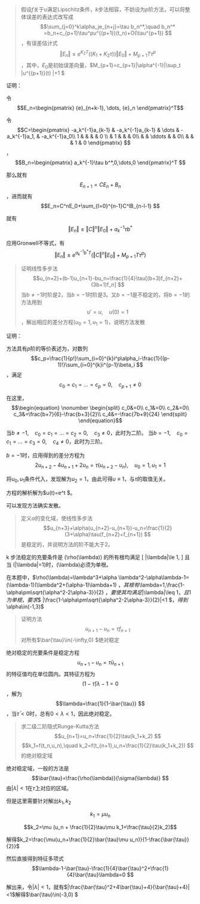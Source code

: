 > 假设$f$关于$u$满足Lipschitz条件，$k$步法相容，不妨设为$p$阶方法，可以将整体误差的表达式改写成$$\sum_{j=0}^k\alpha_je_{n+j}=\tau b_n^*,\quad b_n^* =b_n+c_{p+1}\tau^pu^{(p+1)}(t_n)+O(\tau^{p+1}) $$，有误差估计式$$\Vert E_n\Vert \leq e^{K_2T}((K_1+K_2\tau))\Vert E_0\Vert+M_{p+1}T\tau^p $$，其中，$E_0$是初始误差向量，$M_{p+1}=c_{p+1}|\alpha^{-1}|\sup_t |u^{(p+1)}(t) |+1  $

证明：

令$$E_n=\begin{pmatrix}
  {e}_{n+k-1}, \dots, {e}_n
\end{pmatrix}^T$$

令$$C=\begin{pmatrix}
      -a_k^{-1}a_{k-1} & -a_k^{-1}a_{k-1} & \dots & -a_k^{-1}a_1, & -a_k^{-1}a_0\\
  1 & & & & 0 \\
   & 1 & & & 0\\
   & & \ddots & & 0\\
   & & & 1 & 0
\end{pmatrix} $$，$$B_n=\begin{pmatrix}
  a_k^{-1}\tau b^*,0,\dots,0
\end{pmatrix}^T $$

那么就有$$E_{n+1}=CE_n+B_n $$，进而就有$$E_n=C^nE_0+\sum_{l=0}^{n-1}C^lB_{n-l-1} $$

就有$$\Vert E_n\Vert\leq \Vert C\Vert^n\Vert E_0\Vert+a_k^{-1}\tau b^* $$

应用Gronwell不等式，有$$\Vert E_n\Vert\leq e^{a_k^{-1}b^*T}(\Vert C\Vert^n\Vert E_0\Vert+M_{p+1}T\tau^p) $$

> 证明线性多步法$$u_{n+2}+(b-1)u_{n+1}-bu_n=\frac{1}{4}\tau[(b+3)f_{n+2}+(3b+1)f_n] $$当$b\neq -1$时阶是$2$，当$b=-1$时阶是$3$。又$b=-1$是不稳定的，将$b=-1$的方法用到$$u'=u,\quad u(0)=1$$，解出相应的差分方程($u_0=1,u_1=1$)，说明方法发散

证明：

方法具有$p$阶的等价表述为，对数列$$c_p=\frac{1}{p!}\sum_{i=0}^{k}i^p\alpha_i-\frac{1}{(p-1)!}\sum_{i=0}^{k}i^{p-1}\beta_i $$，满足$$c_0=c_1=\dots=c_p=0,\quad c_{p+1}\neq 0 $$

在这里，$$\begin{equation}
    \nonumber
    \begin{split}
        c_0&=0\\
        c_1&=0\\
        c_2&=0\\
        c_3&=\frac{b+7}{6}-\frac{b+3}{2}\\
        c_4&=-\frac{7b+9}{24}
    \end{split}
\end{equation}$$

当$b\neq -1,\quad c_0=c_1=\dots=c_2=0,\quad c_{3}\neq 0$，此时为二阶。
当$b= -1,\quad c_0=c_1=\dots=c_3=0,\quad c_{4}\neq 0$，此时为三阶。

$b=-1$时，应用得到的差分方程为$$2u_{n+2}-4u_{n+1}+2u_n=\tau (u_{n+2}-u_n),\quad u_0=1,u_1=1 $$

将$u_0,u_1$条件代入，发现解为$u_2=1$，由此可得$u\equiv1$，与$\tau$的取值无关。

方程的解析解为$u(t)=e^t $。

可以发现方法确实发散。

> 定义$\alpha$的变化域，使线性多步法$$u_{n+3}+\alpha(u_{n+2}-u_{n+1})-u_n=\frac{1}{2}(3+\alpha)\tau(f_{n+2}+f_{n+1}) $$是稳定的，并说明方法的阶不能大于$2$。

k 步法稳定的充要条件是 \(\rho(\lambda)\) 的所有根均满足
\[
|\lambda|\le 1,
\]
且当 \(|\lambda|=1\)时，\(\lambda\)必须为单根。

在本题中，$\rho(\lambda)=\lambda^3+\alpha \lambda^2-\alpha\lambda-1=(\lambda-1)(\lambda^2+(\alpha-1)\lambda+1) $，其根有$\lambda=1,\frac{1-\alpha\pm\sqrt{\alpha^2-2\alpha-3}}{2} $，要使其均满足$|\lambda|\leq 1$，且$1$为单根，要求$$ |\frac{1-\alpha\pm\sqrt{\alpha^2-2\alpha-3}}{2}|<1 $$，得到$\alpha\in(-1,3)$

> 证明方法$$u_{n+1}-u_n=\tau f_{n+1} $$对所有$\bar{\tau}\in(-\infty,0) $绝对稳定

绝对稳定的充要条件是稳定方程$$u_{n+1}-u_n=\bar{\tau} u_{n+1} $$的特征值均在单位圆内。其特征方程为$$(1-\bar{\tau})\lambda-1=0 $$，解为$$\lambda=\frac{1}{1-\bar{\tau}} $$，当$\bar{\tau}<0$时，总有$0<\lambda<1$，因此绝对稳定。

> 求二级二阶隐式Runge-Kutta方法$$u_{n+1}=u_n+\frac{1}{2}\tau(k_1+k_2) $$$$k_1=f(t_n,u_n),\quad k_2=f(t_{n+1},u_n+\frac{1}{2}\tau(k_1+k_2)) $$的绝对稳定域

绝对稳定域，一般的方法是$$\bar{\tau}=\frac{\rho(\lambda)}{\sigma(\lambda)} $$由$|\lambda|<1$在$\bar{\tau}$上对应的区域。

但是这里需要针对解出$k_1,k_2$

$$k_1=\mu u_n$$

$$k_2=\mu (u_n + \frac{1}{2}\tau\mu k_1+\frac{\tau}{2}k_2)$$

解得$k_2=\frac{\mu(u_n+\frac{1}{2}\bar{\tau}\mu u_n)}{1-\frac{\bar{\tau}}{2}}$

然后直接得到特征多项式$$\lambda-1-\bar{\tau}-\frac{1}{4}\bar{\tau}^2+\frac{1}{4}\bar{\tau}\lambda=0 $$

解出来，令$|\lambda|<1$，就有$|\frac{\bar{\tau}^2+4\bar{\tau}+4}{\bar{\tau}+4}|<1$解得$\bar{\tau}\in(-3,0) $


